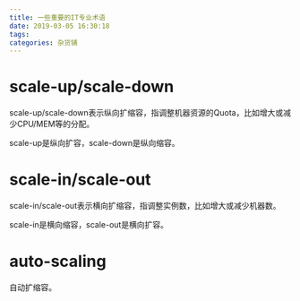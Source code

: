 ```yaml
---
title: 一些重要的IT专业术语
date: 2019-03-05 16:30:18
tags:
categories: 杂货铺
---
```


# scale-up/scale-down

scale-up/scale-down表示纵向扩缩容，指调整机器资源的Quota，比如增大或减少CPU/MEM等的分配。

scale-up是纵向扩容，scale-down是纵向缩容。

# scale-in/scale-out

scale-in/scale-out表示横向扩缩容，指调整实例数，比如增大或减少机器数。

scale-in是横向缩容，scale-out是横向扩容。

# auto-scaling

自动扩缩容。

